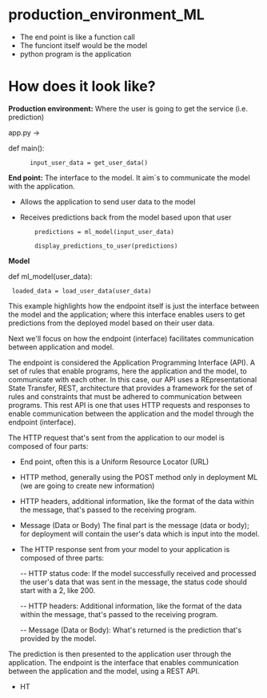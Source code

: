 # production_environment_ML

- The end point is like a function call
- The funciont itself would be the model
- python program is the application

# How does it look like?

**Production environment:** Where the user is going to get the service (i.e. prediction) 

app.py -> 

def main():
          
          input_user_data = get_user_data()

**End point:** The interface to the model. It aim´s to communicate the model with the application.

- Allows the application to send user data to the model

- Receives predictions back from the model based upon that user

          predictions = ml_model(input_user_data)
          
          display_predictions_to_user(predictions)


**Model**

def ml_model(user_data):
     
     loaded_data = load_user_data(user_data)
     
This example highlights how the endpoint itself is just the interface between the model and the application; where this interface enables users to get predictions from the deployed model based on their user data.

Next we'll focus on how the endpoint (interface) facilitates communication between application and model.

The endpoint is considered the Application Programming Interface (API). A set of rules that enable programs, here the application and the model, to communicate with each other.
In this case, our API uses a REpresentational State Transfer, REST, architecture that provides a framework for the set of rules and constraints that must be adhered to communication between programs.
This rest API is one that uses HTTP requests and responses to enable communication between the application and the model through the endpoint (interface).

The HTTP request that's sent from the application to our model is composed of four parts: 

- End point, often this is a Uniform Resource Locator (URL)

- HTTP method, generally using the POST method only in deployment ML (we are going to create new information)

- HTTP headers, additional information, like the format of the data within the message, that's passed to the receiving program.

- Message (Data or Body) The final part is the message (data or body); for deployment will contain the user's data which is input into the model.

- The HTTP response sent from your model to your application is composed of three parts: 

  -- HTTP status code: If the model successfully received and processed the user's data that was sent in the message, the status code should start with a 2, like 200.
  
  -- HTTP headers: Additional information, like the format of the data within the message, that's passed to the receiving program.
  
  -- Message (Data or Body): What's returned is the prediction that's provided by the model.
  
 The prediction is then presented to the application user through the application. The endpoint is the interface that enables communication between the application and the model, using a REST API.
 
  

- HT



